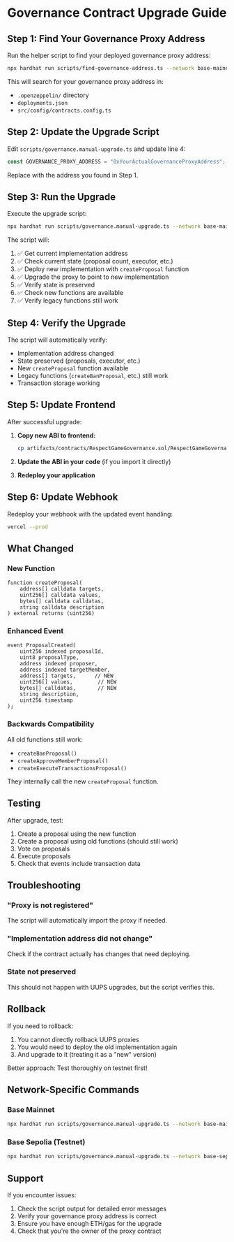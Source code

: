 # Governance Contract Upgrade Guide

## Step 1: Find Your Governance Proxy Address

Run the helper script to find your deployed governance proxy address:

```bash
npx hardhat run scripts/find-governance-address.ts --network base-mainnet
```

This will search for your governance proxy address in:

- `.openzeppelin/` directory
- `deployments.json`
- `src/config/contracts.config.ts`

## Step 2: Update the Upgrade Script

Edit `scripts/governance.manual-upgrade.ts` and update line 4:

```typescript
const GOVERNANCE_PROXY_ADDRESS = "0xYourActualGovernanceProxyAddress";
```

Replace with the address you found in Step 1.

## Step 3: Run the Upgrade

Execute the upgrade script:

```bash
npx hardhat run scripts/governance.manual-upgrade.ts --network base-mainnet
```

The script will:

1. ✅ Get current implementation address
2. ✅ Check current state (proposal count, executor, etc.)
3. ✅ Deploy new implementation with `createProposal` function
4. ✅ Upgrade the proxy to point to new implementation
5. ✅ Verify state is preserved
6. ✅ Check new functions are available
7. ✅ Verify legacy functions still work

## Step 4: Verify the Upgrade

The script will automatically verify:

- Implementation address changed
- State preserved (proposals, executor, etc.)
- New `createProposal` function available
- Legacy functions (`createBanProposal`, etc.) still work
- Transaction storage working

## Step 5: Update Frontend

After successful upgrade:

1. **Copy new ABI to frontend:**

   ```bash
   cp artifacts/contracts/RespectGameGovernance.sol/RespectGameGovernance.json ../src/contracts/
   ```

2. **Update the ABI in your code** (if you import it directly)

3. **Redeploy your application**

## Step 6: Update Webhook

Redeploy your webhook with the updated event handling:

```bash
vercel --prod
```

## What Changed

### New Function

```solidity
function createProposal(
    address[] calldata targets,
    uint256[] calldata values,
    bytes[] calldata calldatas,
    string calldata description
) external returns (uint256)
```

### Enhanced Event

```solidity
event ProposalCreated(
    uint256 indexed proposalId,
    uint8 proposalType,
    address indexed proposer,
    address indexed targetMember,
    address[] targets,      // NEW
    uint256[] values,        // NEW
    bytes[] calldatas,       // NEW
    string description,
    uint256 timestamp
);
```

### Backwards Compatibility

All old functions still work:

- `createBanProposal()`
- `createApproveMemberProposal()`
- `createExecuteTransactionsProposal()`

They internally call the new `createProposal` function.

## Testing

After upgrade, test:

1. Create a proposal using the new function
2. Create a proposal using old functions (should still work)
3. Vote on proposals
4. Execute proposals
5. Check that events include transaction data

## Troubleshooting

### "Proxy is not registered"

The script will automatically import the proxy if needed.

### "Implementation address did not change"

Check if the contract actually has changes that need deploying.

### State not preserved

This should not happen with UUPS upgrades, but the script verifies this.

## Rollback

If you need to rollback:

1. You cannot directly rollback UUPS proxies
2. You would need to deploy the old implementation again
3. And upgrade to it (treating it as a "new" version)

Better approach: Test thoroughly on testnet first!

## Network-Specific Commands

### Base Mainnet

```bash
npx hardhat run scripts/governance.manual-upgrade.ts --network base-mainnet
```

### Base Sepolia (Testnet)

```bash
npx hardhat run scripts/governance.manual-upgrade.ts --network base-sepolia
```

## Support

If you encounter issues:

1. Check the script output for detailed error messages
2. Verify your governance proxy address is correct
3. Ensure you have enough ETH/gas for the upgrade
4. Check that you're the owner of the proxy contract
